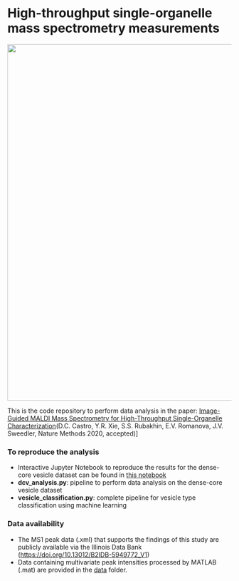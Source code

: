 # High-throughput single-organelle mass spectrometry measurements

<p align="center">
<img src="https://github.com/richardxie1119/DCV_DA/blob/main/coverart.png" width="800",align="middle">
</p>

This is the code repository to perform data analysis in the paper: 
[Image-Guided MALDI Mass Spectrometry for High-Throughput Single-Organelle Characterization](accepted)(D.C. Castro, Y.R. Xie, S.S. Rubakhin, E.V. Romanova, J.V. Sweedler, Nature Methods 2020, accepted)]

### To reproduce the analysis
- Interactive Jupyter Notebook to reproduce the results for the dense-core vesicle dataset can be found in [this notebook](https://github.com/richardxie1119/DCV_DA/blob/main/reproduce_figures.ipynb)
- **dcv_analysis.py**: pipeline to perform data analysis on the dense-core vesicle dataset
- **vesicle_classification.py**: complete pipeline for vesicle type classification using machine learning

### Data availability
- The MS1 peak data (.xml) that supports the findings of this study are publicly available via the Illinois Data Bank (https://doi.org/10.13012/B2IDB-5949772_V1)
- Data containing multivariate peak intensities processed by MATLAB (.mat) are provided in the [data](data) folder.
